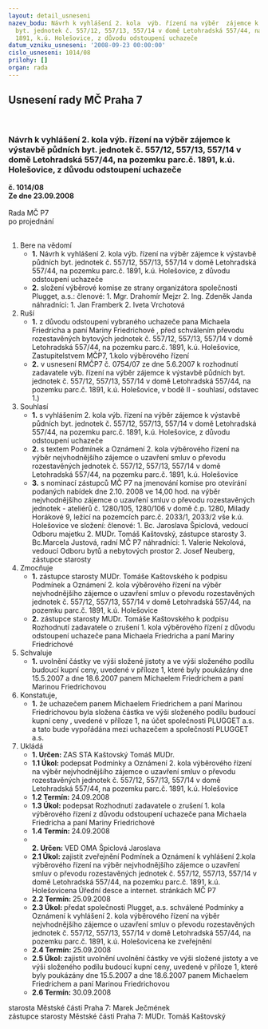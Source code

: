 ```yaml
---
layout: detail_usneseni
nazev_bodu: Návrh k vyhlášení 2. kola  výb. řízení na výběr  zájemce k výstavbě půdních
  byt. jednotek č. 557/12, 557/13, 557/14 v domě Letohradská 557/44, na pozemku parc.č.
  1891, k.ú. Holešovice, z důvodu odstoupení uchazeče
datum_vzniku_usneseni: '2008-09-23 00:00:00'
cislo_usneseni: 1014/08
prilohy: []
organ: rada
---
```

<div id="ucUsn_pList" class="usn">
	<span><h2>Usnesení rady MČ Praha 7 </h2>
<br></span><div class="standBody">
<span><h3>Návrh k vyhlášení 2. kola  výb. řízení na výběr  zájemce k výstavbě půdních byt. jednotek č. 557/12, 557/13, 557/14 v domě Letohradská 557/44, na pozemku parc.č. 1891, k.ú. Holešovice, z důvodu odstoupení uchazeče</h3></span><div class="center">
		<strong>č. 1014/08</strong><br>
	</div>
<div class="center">
		<strong>Ze dne 23.09.2008</strong><br><br>
	</div>Rada MČ P7<br> po projednání<br><br><ol>
<li>Bere na vědomí<ul>
<li>
<strong>1.</strong> Návrh k vyhlášení 2. kola  výb. řízení na výběr  zájemce k výstavbě půdních byt. jednotek č. 557/12, 557/13, 557/14 v domě Letohradská 557/44, na pozemku parc.č. 1891, k.ú. Holešovice, z důvodu odstoupení uchazeče</li>
<li>
<strong>2.</strong> složení výběrové komise ze strany organizátora společnosti Plugget, a.s.:   členové:                                                                                                                    1. Mgr. Drahomír Mejzr                                                                                           2. Ing. Zdeněk Janda                                                                                  náhradníci:                                                                                                                1. Jan Framberk                                                                                                        2. Iveta Vrchotová</li>
</ul>
</li>
<li>Ruší<ul>
<li>
<strong>1.</strong> z důvodu odstoupení vybraného uchazeče pana Michaela Friedricha a paní Mariny Friedrichové , před schválením převodu rozestavěných bytových jednotek č. 557/12, 557/13, 557/14 v domě Letohradská 557/44, na pozemku parc.č. 1891, k.ú. Holešovice, Zastupitelstvem MČP7, 1.kolo výběrového řízení</li>
<li>
<strong>2.</strong> v usnesení RMČP7 č. 0754/07 ze dne 5.6.2007 k rozhodnutí zadavatele výb. řízení na výběr  zájemce k výstavbě půdních byt. jednotek č. 557/12, 557/13, 557/14 v domě Letohradská 557/44, na pozemku parc.č. 1891, k.ú. Holešovice, v bodě II - souhlasí, odstavec 1.)</li>
</ul>
</li>
<li>Souhlasí<ul>
<li>
<strong>1.</strong> s vyhlášením 2. kola  výb. řízení na výběr  zájemce k výstavbě půdních byt. jednotek č. 557/12, 557/13, 557/14 v domě Letohradská 557/44, na pozemku parc.č. 1891, k.ú. Holešovice, z důvodu odstoupení uchazeče</li>
<li>
<strong>2.</strong> s textem Podmínek a Oznámení 2. kola výběrového řízení na výběr nejvhodnějšího zájemce o uzavření smluv o převodu rozestavěných jednotek  č. 557/12, 557/13, 557/14 v domě Letohradská 557/44, na pozemku parc.č. 1891, k.ú. Holešovice</li>
<li>
<strong>3.</strong> s nominací zástupců MČ P7 na jmenování komise pro otevírání podaných nabídek dne 2.10. 2008 ve 14,00 hod. na výběr nejvhodnějšího zájemce o uzavření smluv o převodu rozestavěných jednotek - ateliérů č. 1280/105, 1280/106 v domě č.p. 1280, Milady Horákové 9, ležící na pozemcích parc.č. 2033/1, 2033/2 vše k.ú. Holešovice ve složení:                             členové:                                                                                                                               1. Bc. Jaroslava Špiclová, vedoucí Odboru majetku                                                       2. MUDr. Tomáš Kaštovský, zástupce starosty                                                             3. Bc.Marcela Justová, radní MČ P7                                                                  náhradníci:                                                                                                                  1. Valerie Nekolová, vedoucí Odboru bytů a nebytových prostor                                 2. Josef Neuberg, zástupce starosty                                                                          </li>
</ul>
</li>
<li>Zmocňuje<ul>
<li>
<strong>1.</strong> zástupce starosty MUDr. Tomáše Kaštovského k podpisu Podmínek a Oznámení 2. kola výběrového řízení na výběr nejvhodnějšího zájemce o uzavření smluv o převodu rozestavěných jednotek  č. 557/12, 557/13, 557/14 v domě Letohradská 557/44, na pozemku parc.č. 1891, k.ú. Holešovice</li>
<li>
<strong>2.</strong> zástupce starosty MUDr. Tomáše Kaštovského k podpisu Rozhodnutí zadavatele o zrušení 1. kola výběrového řízení z důvodu odstoupení uchazeče pana Michaela Friedricha a paní Mariny Friedrichové </li>
</ul>
</li>
<li>Schvaluje<ul><li>
<strong>1.</strong> uvolnění částky ve výši složené jistoty  a ve výši složeného podílu budoucí kupní ceny, uvedené v příloze 1, které byly poukázány dne 15.5.2007 a dne 18.6.2007 panem Michaelem Friedrichem a paní Marinou Friedrichovou</li></ul>
</li>
<li>Konstatuje,<ul><li>
<strong>1.</strong> že uchazečem panem Michaelem Friedrichem a paní Marinou Friedrichovou byla složena částka ve výši složeného podílu budoucí kupní ceny , uvedené v příloze 1,  na účet společnosti PLUGGET a.s. a tato bude vypořádána mezi uchazečem a společností PLUGGET a.s. </li></ul>
</li>
<li>Ukládá<ul>
<li>
<strong>1. Určen: </strong>ZAS STA Kaštovský Tomáš MUDr.</li>
<li>
<strong>1.1 Úkol: </strong>podepsat Podmínky a Oznámení 2. kola výběrového řízení na výběr nejvhodnějšího zájemce o uzavření smluv o převodu rozestavěných jednotek  č. 557/12, 557/13, 557/14 v domě Letohradská 557/44, na pozemku parc.č. 1891, k.ú. Holešovice</li>
<li>
<strong>1.2 Termín: </strong>24.09.2008</li>
<li>
<strong>1.3 Úkol: </strong>podepsat  Rozhodnutí zadavatele o zrušení 1. kola výběrového řízení z důvodu odstoupení uchazeče pana Michaela Friedricha a paní Mariny Friedrichové </li>
<li>
<strong>1.4 Termín: </strong>24.09.2008</li>
<li>
<strong><br>2. Určen: </strong>VED OMA Špiclová Jaroslava</li>
<li>
<strong>2.1 Úkol: </strong>zajistit zveřejnění Podmínek a Oznámení k vyhlášení 2.kola výběrového řízení na výběr nejvhodnějšího zájemce o uzavření smluv o převodu rozestavěných jednotek  č. 557/12, 557/13, 557/14 v domě Letohradská 557/44, na pozemku parc.č. 1891, k.ú. Holešovicena Úřední desce a internet. stránkách MČ P7</li>
<li>
<strong>2.2 Termín: </strong>25.09.2008</li>
<li>
<strong>2.3 Úkol: </strong>předat společnosti Plugget, a.s. schválené Podmínky a Oznámení k vyhlášení 2. kola výběrového řízení na výběr nejvhodnějšího zájemce o uzavření smluv o převodu rozestavěných jednotek  č. 557/12, 557/13, 557/14 v domě Letohradská 557/44, na pozemku parc.č. 1891, k.ú. Holešovicena ke zveřejnění </li>
<li>
<strong>2.4 Termín: </strong>25.09.2008</li>
<li>
<strong>2.5 Úkol: </strong>zajistit uvolnění uvolnění částky ve výši složené jistoty  a ve výši složeného podílu budoucí kupní ceny, uvedené v příloze 1, které byly poukázány dne 15.5.2007 a dne 18.6.2007 panem Michaelem Friedrichem a paní Marinou Friedrichovou</li>
<li>
<strong>2.6 Termín: </strong>30.09.2008</li>
</ul>
</li>
</ol>starosta Městské části Praha 7: Marek Ječmének<br>zástupce starosty Městské části Praha 7: MUDr. Tomáš Kaštovský 
</div>
</div>